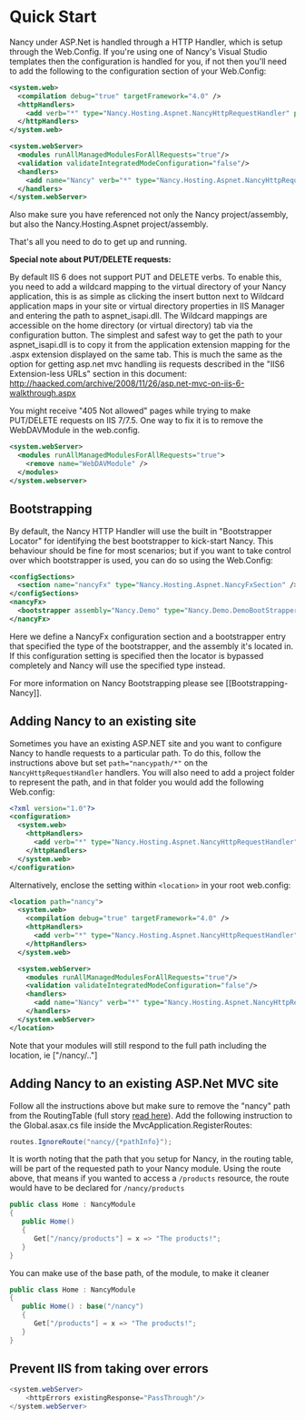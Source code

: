 # Quick Start

Nancy under ASP.Net is handled through a HTTP Handler, which is setup through the Web.Config. If you're using one of Nancy's Visual Studio templates then the configuration is handled for you, if not then you'll need to add the following to the configuration section of your Web.Config:

```xml
<system.web>
  <compilation debug="true" targetFramework="4.0" />
  <httpHandlers>
    <add verb="*" type="Nancy.Hosting.Aspnet.NancyHttpRequestHandler" path="*"/>
  </httpHandlers>
</system.web>

<system.webServer>
  <modules runAllManagedModulesForAllRequests="true"/>
  <validation validateIntegratedModeConfiguration="false"/>
  <handlers>
    <add name="Nancy" verb="*" type="Nancy.Hosting.Aspnet.NancyHttpRequestHandler" path="*"/>
  </handlers>
</system.webServer>
```
Also make sure you have referenced not only the Nancy project/assembly, but also the Nancy.Hosting.Aspnet project/assembly.

That's all you need to do to get up and running.

**Special note about PUT/DELETE requests:** 

By default IIS 6 does not support PUT and DELETE verbs. To enable this, you need to add a wildcard mapping to the virtual directory of your Nancy application, this is as simple as clicking the insert button next to Wildcard application maps in your site or virtual directory properties in IIS Manager and entering the path to aspnet_isapi.dll. The Wildcard mappings are accessible on the home directory (or virtual directory) tab via the configuration button.   The simplest and safest way to get the path to your aspnet_isapi.dll is to copy it from the application extension mapping for the .aspx extension displayed on the same tab.  This is much the same as the option for getting asp.net mvc handling iis requests described in the "IIS6 Extension-less URLs" section in this document: http://haacked.com/archive/2008/11/26/asp.net-mvc-on-iis-6-walkthrough.aspx

You might receive "405 Not allowed" pages while trying to make PUT/DELETE requests on IIS 7/7.5.
One way to fix it is to remove the WebDAVModule in the web.config. 

```xml
<system.webServer>
  <modules runAllManagedModulesForAllRequests="true">
    <remove name="WebDAVModule" />
  </modules>  
</system.webserver>
```
## Bootstrapping

By default, the Nancy HTTP Handler will use the built in "Bootstrapper Locator" for identifying the best bootstrapper to kick-start Nancy. This behaviour should be fine for most scenarios; but if you want to take control over which bootstrapper is used, you can do so using the Web.Config:

```xml
<configSections>
  <section name="nancyFx" type="Nancy.Hosting.Aspnet.NancyFxSection" />
</configSections>
<nancyFx>
  <bootstrapper assembly="Nancy.Demo" type="Nancy.Demo.DemoBootStrapper"/>
</nancyFx>
```
Here we define a NancyFx configuration section and a bootstrapper entry that specified the type of the bootstrapper, and the assembly it's located in. If this configuration setting is specified then the locator is bypassed completely and Nancy will use the specified type instead. 

For more information on Nancy Bootstrapping please see [[Bootstrapping-Nancy]].

## Adding Nancy to an existing site

Sometimes you have an existing ASP.NET site and you want to configure Nancy to handle requests to a particular path. To do this, follow the instructions above but set `path="nancypath/*"` on the `NancyHttpRequestHandler` handlers. You will also need to add a project folder to represent the path, and in that folder you would add the following Web.config:

```xml
<?xml version="1.0"?>
<configuration>
  <system.web>
    <httpHandlers>
      <add verb="*" type="Nancy.Hosting.Aspnet.NancyHttpRequestHandler" path="*"/>
    </httpHandlers>
  </system.web>
</configuration>
```
Alternatively, enclose the setting within `<location>` in your root web.config:

```xml
<location path="nancy">
  <system.web>
    <compilation debug="true" targetFramework="4.0" />
    <httpHandlers>
      <add verb="*" type="Nancy.Hosting.Aspnet.NancyHttpRequestHandler" path="*"/>
    </httpHandlers>
  </system.web>

  <system.webServer>
    <modules runAllManagedModulesForAllRequests="true"/>
    <validation validateIntegratedModeConfiguration="false"/>
    <handlers>
      <add name="Nancy" verb="*" type="Nancy.Hosting.Aspnet.NancyHttpRequestHandler" path="*"/>
    </handlers>
  </system.webServer>
</location>
```
Note that your modules will still respond to the full path including the location, ie ["/nancy/.."]

## Adding Nancy to an existing ASP.Net MVC site

Follow all the instructions above but make sure to remove the "nancy" path from the RoutingTable (full story [read here](http://igorshare.wordpress.com/2012/04/08/adding-nancy-to-the-existing-asp-net-mvc-site/)).
Add the following instruction to the Global.asax.cs file inside the MvcApplication.RegisterRoutes:

```c#
routes.IgnoreRoute("nancy/{*pathInfo}");
```

It is worth noting that the path that you setup for Nancy, in the routing table, will be part of the requested path to your Nancy module. Using the route above, that means if you wanted to access a `/products` resource, the route would have to be declared for `/nancy/products`

```c#
public class Home : NancyModule
{
   public Home()
   {
      Get["/nancy/products"] = x => "The products!";
   }
}
```

You can make use of the base path, of the module, to make it cleaner

```c#
public class Home : NancyModule
{
   public Home() : base("/nancy")
   {
      Get["/products"] = x => "The products!";
   }
}
```

## Prevent IIS from taking over errors

```c#
<system.webServer>
    <httpErrors existingResponse="PassThrough"/>
</system.webServer>
```